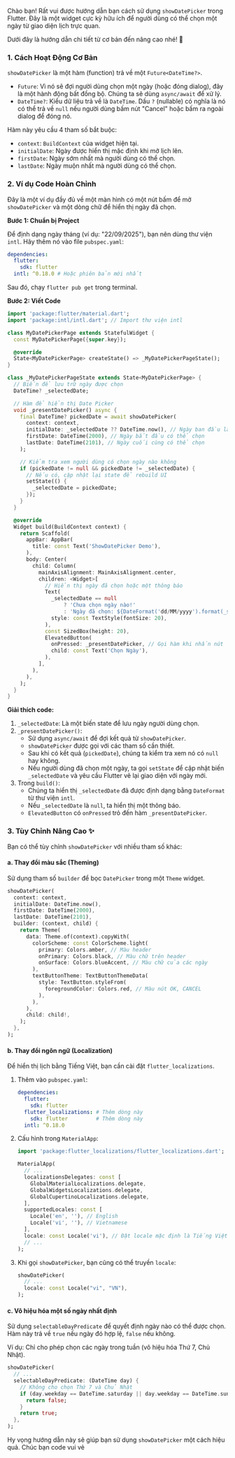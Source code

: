 Chào bạn! Rất vui được hướng dẫn bạn cách sử dụng `showDatePicker` trong Flutter. Đây là một widget cực kỳ hữu ích để người dùng có thể chọn một ngày từ giao diện lịch trực quan.

Dưới đây là hướng dẫn chi tiết từ cơ bản đến nâng cao nhé! 🚀

### 1. Cách Hoạt Động Cơ Bản

`showDatePicker` là một hàm (function) trả về một `Future<DateTime?>`.
*   `Future`: Vì nó sẽ đợi người dùng chọn một ngày (hoặc đóng dialog), đây là một hành động bất đồng bộ. Chúng ta sẽ dùng `async/await` để xử lý.
*   `DateTime?`: Kiểu dữ liệu trả về là `DateTime`. Dấu `?` (nullable) có nghĩa là nó có thể trả về `null` nếu người dùng bấm nút "Cancel" hoặc bấm ra ngoài dialog để đóng nó.

Hàm này yêu cầu 4 tham số bắt buộc:
*   `context`: `BuildContext` của widget hiện tại.
*   `initialDate`: Ngày được hiển thị mặc định khi mở lịch lên.
*   `firstDate`: Ngày sớm nhất mà người dùng có thể chọn.
*   `lastDate`: Ngày muộn nhất mà người dùng có thể chọn.

### 2. Ví dụ Code Hoàn Chỉnh

Đây là một ví dụ đầy đủ về một màn hình có một nút bấm để mở `showDatePicker` và một dòng chữ để hiển thị ngày đã chọn.

**Bước 1: Chuẩn bị Project**

Để định dạng ngày tháng (ví dụ: "22/09/2025"), bạn nên dùng thư viện `intl`. Hãy thêm nó vào file `pubspec.yaml`:

```yaml
dependencies:
  flutter:
    sdk: flutter
  intl: ^0.18.0 # Hoặc phiên bản mới nhất
```

Sau đó, chạy `flutter pub get` trong terminal.

**Bước 2: Viết Code**

```dart
import 'package:flutter/material.dart';
import 'package:intl/intl.dart'; // Import thư viện intl

class MyDatePickerPage extends StatefulWidget {
  const MyDatePickerPage({super.key});

  @override
  State<MyDatePickerPage> createState() => _MyDatePickerPageState();
}

class _MyDatePickerPageState extends State<MyDatePickerPage> {
  // Biến để lưu trữ ngày được chọn
  DateTime? _selectedDate;

  // Hàm để hiển thị Date Picker
  void _presentDatePicker() async {
    final DateTime? pickedDate = await showDatePicker(
      context: context,
      initialDate: _selectedDate ?? DateTime.now(), // Ngày ban đầu là ngày đã chọn hoặc ngày hiện tại
      firstDate: DateTime(2000), // Ngày bắt đầu có thể chọn
      lastDate: DateTime(2101), // Ngày cuối cùng có thể chọn
    );

    // Kiểm tra xem người dùng có chọn ngày nào không
    if (pickedDate != null && pickedDate != _selectedDate) {
      // Nếu có, cập nhật lại state để rebuild UI
      setState(() {
        _selectedDate = pickedDate;
      });
    }
  }

  @override
  Widget build(BuildContext context) {
    return Scaffold(
      appBar: AppBar(
        title: const Text('ShowDatePicker Demo'),
      ),
      body: Center(
        child: Column(
          mainAxisAlignment: MainAxisAlignment.center,
          children: <Widget>[
            // Hiển thị ngày đã chọn hoặc một thông báo
            Text(
              _selectedDate == null
                  ? 'Chưa chọn ngày nào!'
                  : 'Ngày đã chọn: ${DateFormat('dd/MM/yyyy').format(_selectedDate!)}', // Định dạng ngày tháng
              style: const TextStyle(fontSize: 20),
            ),
            const SizedBox(height: 20),
            ElevatedButton(
              onPressed: _presentDatePicker, // Gọi hàm khi nhấn nút
              child: const Text('Chọn Ngày'),
            ),
          ],
        ),
      ),
    );
  }
}
```

**Giải thích code:**
1.  `_selectedDate`: Là một biến state để lưu ngày người dùng chọn.
2.  `_presentDatePicker()`:
    *   Sử dụng `async/await` để đợi kết quả từ `showDatePicker`.
    *   `showDatePicker` được gọi với các tham số cần thiết.
    *   Sau khi có kết quả (`pickedDate`), chúng ta kiểm tra xem nó có `null` hay không.
    *   Nếu người dùng đã chọn một ngày, ta gọi `setState` để cập nhật biến `_selectedDate` và yêu cầu Flutter vẽ lại giao diện với ngày mới.
3.  Trong `build()`:
    *   Chúng ta hiển thị `_selectedDate` đã được định dạng bằng `DateFormat` từ thư viện `intl`.
    *   Nếu `_selectedDate` là `null`, ta hiển thị một thông báo.
    *   `ElevatedButton` có `onPressed` trỏ đến hàm `_presentDatePicker`.

### 3. Tùy Chỉnh Nâng Cao ✨

Bạn có thể tùy chỉnh `showDatePicker` với nhiều tham số khác:

#### a. Thay đổi màu sắc (Theming)

Sử dụng tham số `builder` để bọc `DatePicker` trong một `Theme` widget.

```dart
showDatePicker(
  context: context,
  initialDate: DateTime.now(),
  firstDate: DateTime(2000),
  lastDate: DateTime(2101),
  builder: (context, child) {
    return Theme(
      data: Theme.of(context).copyWith(
        colorScheme: const ColorScheme.light(
          primary: Colors.amber, // Màu header
          onPrimary: Colors.black, // Màu chữ trên header
          onSurface: Colors.blueAccent, // Màu chữ của các ngày
        ),
        textButtonTheme: TextButtonThemeData(
          style: TextButton.styleFrom(
            foregroundColor: Colors.red, // Màu nút OK, CANCEL
          ),
        ),
      ),
      child: child!,
    );
  },
);
```

#### b. Thay đổi ngôn ngữ (Localization)

Để hiển thị lịch bằng Tiếng Việt, bạn cần cài đặt `flutter_localizations`.

1.  Thêm vào `pubspec.yaml`:
    ```yaml
    dependencies:
      flutter:
        sdk: flutter
      flutter_localizations: # Thêm dòng này
        sdk: flutter         # Thêm dòng này
      intl: ^0.18.0
    ```
2.  Cấu hình trong `MaterialApp`:
    ```dart
    import 'package:flutter_localizations/flutter_localizations.dart';

    MaterialApp(
      // ...
      localizationsDelegates: const [
        GlobalMaterialLocalizations.delegate,
        GlobalWidgetsLocalizations.delegate,
        GlobalCupertinoLocalizations.delegate,
      ],
      supportedLocales: const [
        Locale('en', ''), // English
        Locale('vi', ''), // Vietnamese
      ],
      locale: const Locale('vi'), // Đặt locale mặc định là Tiếng Việt
      // ...
    );
    ```
3.  Khi gọi `showDatePicker`, bạn cũng có thể truyền `locale`:
    ```dart
    showDatePicker(
      // ...
      locale: const Locale("vi", "VN"),
    );
    ```

#### c. Vô hiệu hóa một số ngày nhất định

Sử dụng `selectableDayPredicate` để quyết định ngày nào có thể được chọn. Hàm này trả về `true` nếu ngày đó hợp lệ, `false` nếu không.

Ví dụ: Chỉ cho phép chọn các ngày trong tuần (vô hiệu hóa Thứ 7, Chủ Nhật).

```dart
showDatePicker(
  // ...
  selectableDayPredicate: (DateTime day) {
    // Không cho chọn Thứ 7 và Chủ Nhật
    if (day.weekday == DateTime.saturday || day.weekday == DateTime.sunday) {
      return false;
    }
    return true;
  },
);
```

Hy vọng hướng dẫn này sẽ giúp bạn sử dụng `showDatePicker` một cách hiệu quả. Chúc bạn code vui vẻ
